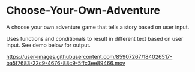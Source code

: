 # Choose-Your-Own-Adventure
A choose your own adventure game that tells a story based on user input.

Uses functions and conditionals to result in different text based on user input. See demo below for output.



https://user-images.githubusercontent.com/85907267/184026517-ba5f7683-22c9-4676-88c9-5ffc3ee89466.mov

